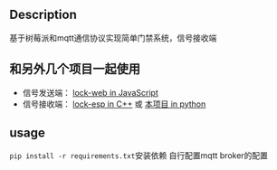 ## Description
基于树莓派和mqtt通信协议实现简单门禁系统，信号接收端

## 和另外几个项目一起使用
- 信号发送端： [lock-web in JavaScript](https://github.com/faf4r/lock-web)
- 信号接收端： [lock-esp in C++](https://github.com/faf4r/lock-esp) 或 [本项目 in python](https://github.com/faf4r/lock)

## usage
`pip install -r requirements.txt`安装依赖
自行配置mqtt broker的配置
